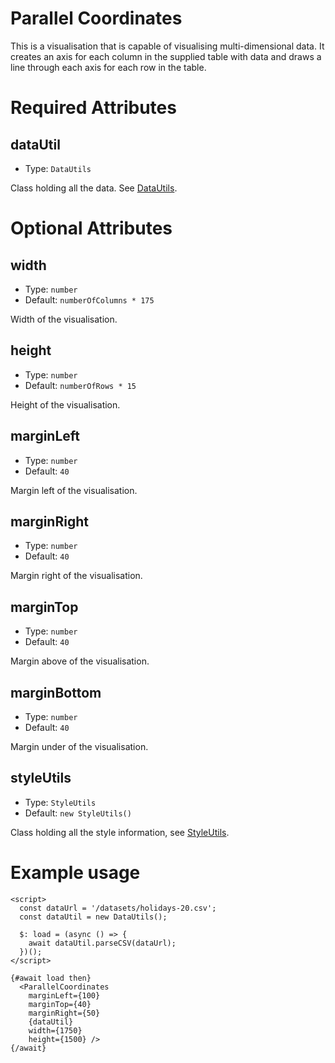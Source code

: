 # Parallel Coordinates

This is a visualisation that is capable of visualising multi-dimensional data.
It creates an axis for each column in the supplied table with data
and draws a line through each axis for each row in the table.

# Required Attributes

## dataUtil

- Type: `DataUtils`

Class holding all the data. See [DataUtils](utils/dataUtils.md).

# Optional Attributes

## width

- Type: `number`
- Default: `numberOfColumns * 175`

Width of the visualisation.

## height

- Type: `number`
- Default: `numberOfRows * 15`

Height of the visualisation.

## marginLeft

- Type: `number`
- Default: `40`

Margin left of the visualisation.

## marginRight

- Type: `number`
- Default: `40`

Margin right of the visualisation.

## marginTop

- Type: `number`
- Default: `40`

Margin above of the visualisation.

## marginBottom

- Type: `number`
- Default: `40`

Margin under of the visualisation.

## styleUtils

- Type: `StyleUtils`
- Default: `new StyleUtils()`

Class holding all the style information, see [StyleUtils](utils/styleUtils.md).

# Example usage

```svelte
<script>
  const dataUrl = '/datasets/holidays-20.csv';
  const dataUtil = new DataUtils();

  $: load = (async () => {
    await dataUtil.parseCSV(dataUrl);
  })();
</script>

{#await load then}
  <ParallelCoordinates
    marginLeft={100}
    marginTop={40}
    marginRight={50}
    {dataUtil}
    width={1750}
    height={1500} />
{/await}
```
